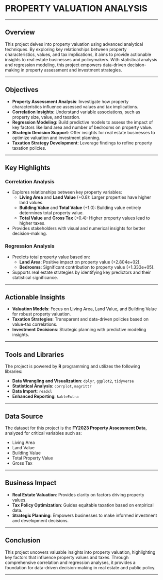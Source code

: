 # **PROPERTY VALUATION ANALYSIS**

---

## **Overview**
This project delves into property valuation using advanced analytical techniques. By exploring key relationships between property characteristics, values, and tax implications, it aims to provide actionable insights to real estate businesses and policymakers. With statistical analysis and regression modeling, this project empowers data-driven decision-making in property assessment and investment strategies.

---

## **Objectives**
- **Property Assessment Analysis**: Investigate how property characteristics influence assessed values and tax implications.
- **Correlation Insights**: Understand variable associations, such as property size, value, and taxation.
- **Regression Modeling**: Build predictive models to assess the impact of key factors like land area and number of bedrooms on property value.
- **Strategic Decision Support**: Offer insights for real estate businesses to optimize valuation and investment planning.
- **Taxation Strategy Development**: Leverage findings to refine property taxation policies.

---

## **Key Highlights**
### **Correlation Analysis**
- Explores relationships between key property variables:
  - **Living Area** and **Land Value** (+0.8): Larger properties have higher land values.
  - **Building Value** and **Total Value** (+1.0): Building value entirely determines total property value.
  - **Total Value** and **Gross Tax** (+0.4): Higher property values lead to higher taxes.
- Provides stakeholders with visual and numerical insights for better decision-making.

### **Regression Analysis**
- Predicts total property value based on:
  - **Land Area**: Positive impact on property value (+2.804e+02).
  - **Bedrooms**: Significant contribution to property value (+1.333e+05).
- Supports real estate strategies by identifying key predictors and their statistical significance.

---

## **Actionable Insights**
- **Valuation Models**: Focus on Living Area, Land Value, and Building Value for robust property valuation.
- **Taxation Strategies**: Transparent and data-driven policies based on value-tax correlations.
- **Investment Decisions**: Strategic planning with predictive modeling insights.

---

## **Tools and Libraries**
The project is powered by **R** programming and utilizes the following libraries:
- **Data Wrangling and Visualization**: `dplyr`, `ggplot2`, `tidyverse`
- **Statistical Analysis**: `corrplot`, `magrittr`
- **Data Import**: `readxl`
- **Enhanced Reporting**: `kableExtra`

---

## **Data Source**
The dataset for this project is the **FY2023 Property Assessment Data**, analyzed for critical variables such as:
- Living Area
- Land Value
- Building Value
- Total Property Value
- Gross Tax

---

## **Business Impact**
- **Real Estate Valuation**: Provides clarity on factors driving property values.
- **Tax Policy Optimization**: Guides equitable taxation based on empirical data.
- **Strategic Planning**: Empowers businesses to make informed investment and development decisions.

---

## **Conclusion**
This project uncovers valuable insights into property valuation, highlighting key factors that influence property values and taxes. Through comprehensive correlation and regression analyses, it provides a foundation for data-driven decision-making in real estate and public policy.

---
